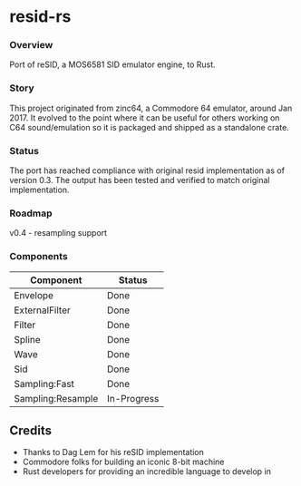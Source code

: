 # resid-rs

### Overview

Port of reSID, a MOS6581 SID emulator engine, to Rust.

### Story

This project originated from zinc64, a Commodore 64 emulator, around Jan 2017.
It evolved to the point where it can be useful for others working on C64 sound/emulation
so it is packaged and shipped as a standalone crate.

### Status

The port has reached compliance with original resid implementation as of version 0.3.
The output has been tested and verified to match original implementation.

### Roadmap

v0.4 - resampling support

### Components

| Component         | Status      |
|-------------------|-------------|
| Envelope          | Done        |
| ExternalFilter    | Done        |
| Filter            | Done        |
| Spline            | Done        |
| Wave              | Done        |
| Sid               | Done        |
| Sampling:Fast     | Done        |
| Sampling:Resample | In-Progress |

## Credits

- Thanks to Dag Lem for his reSID implementation
- Commodore folks for building an iconic 8-bit machine
- Rust developers for providing an incredible language to develop in
